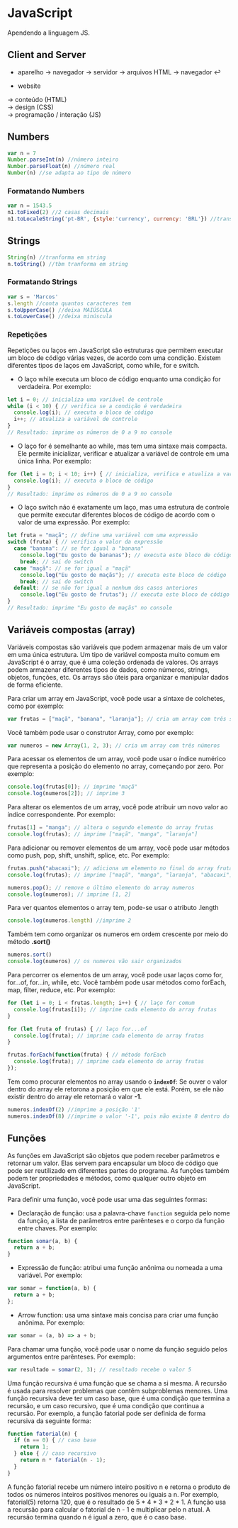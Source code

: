 # JavaScript
 Apendendo a linguagem JS.

## Client and Server
- aparelho -> navegador -> servidor -> arquivos HTML -> navegador ↩
* website

-> conteúdo (HTML) <br>
-> design (CSS) <br>
-> programação / interação (JS) <br>

## Numbers

```js
var n = 7
Number.parseInt(n) //número inteiro
Number.parseFloat(n) //número real
Number(n) //se adapta ao tipo de número
```

### Formatando Numbers
```js
var n = 1543.5
n1.toFixed(2) //2 casas decimais
n1.toLocaleString('pt-BR', {style:'currency', currency: 'BRL'}) //transforma número em moeda
```
##

## Strings
```js
String(n) //tranforma em string
n.toString() //tbm tranforma em string
```

### Formatando Strings
```js
var s = 'Marcos'
s.length //conta quantos caracteres tem
s.toUpperCase() //deixa MAIÚSCULA
s.toLowerCase() //deixa minúscula
```

### Repetições

Repetições ou laços em JavaScript são estruturas que permitem executar um bloco de código várias vezes, de acordo com uma condição. Existem diferentes tipos de laços em JavaScript, como while, for e switch.

- O laço while executa um bloco de código enquanto uma condição for verdadeira. Por exemplo:

```javascript
let i = 0; // inicializa uma variável de controle
while (i < 10) { // verifica se a condição é verdadeira
  console.log(i); // executa o bloco de código
  i++; // atualiza a variável de controle
}
// Resultado: imprime os números de 0 a 9 no console
```

- O laço for é semelhante ao while, mas tem uma sintaxe mais compacta. Ele permite inicializar, verificar e atualizar a variável de controle em uma única linha. Por exemplo:

```javascript
for (let i = 0; i < 10; i++) { // inicializa, verifica e atualiza a variável de controle
  console.log(i); // executa o bloco de código
}
// Resultado: imprime os números de 0 a 9 no console
```

- O laço switch não é exatamente um laço, mas uma estrutura de controle que permite executar diferentes blocos de código de acordo com o valor de uma expressão. Por exemplo:

```javascript
let fruta = "maçã"; // define uma variável com uma expressão
switch (fruta) { // verifica o valor da expressão
  case "banana": // se for igual a "banana"
    console.log("Eu gosto de bananas"); // executa este bloco de código
    break; // sai do switch
  case "maçã": // se for igual a "maçã"
    console.log("Eu gosto de maçãs"); // executa este bloco de código
    break; // sai do switch
  default: // se não for igual a nenhum dos casos anteriores
    console.log("Eu gosto de frutas"); // executa este bloco de código
}
// Resultado: imprime "Eu gosto de maçãs" no console
```

## Variáveis compostas (array)

Variáveis compostas são variáveis que podem armazenar mais de um valor em uma única estrutura. Um tipo de variável composta muito comum em JavaScript é o array, que é uma coleção ordenada de valores. Os arrays podem armazenar diferentes tipos de dados, como números, strings, objetos, funções, etc. Os arrays são úteis para organizar e manipular dados de forma eficiente.

Para criar um array em JavaScript, você pode usar a sintaxe de colchetes, como por exemplo:

```javascript
var frutas = ["maçã", "banana", "laranja"]; // cria um array com três strings
```

Você também pode usar o construtor Array, como por exemplo:

```javascript
var numeros = new Array(1, 2, 3); // cria um array com três números
```

Para acessar os elementos de um array, você pode usar o índice numérico que representa a posição do elemento no array, começando por zero. Por exemplo:

```javascript
console.log(frutas[0]); // imprime "maçã"
console.log(numeros[2]); // imprime 3
```

Para alterar os elementos de um array, você pode atribuir um novo valor ao índice correspondente. Por exemplo:

```javascript
frutas[1] = "manga"; // altera o segundo elemento do array frutas
console.log(frutas); // imprime ["maçã", "manga", "laranja"]
```

Para adicionar ou remover elementos de um array, você pode usar métodos como push, pop, shift, unshift, splice, etc. Por exemplo:

```javascript
frutas.push("abacaxi"); // adiciona um elemento no final do array frutas
console.log(frutas); // imprime ["maçã", "manga", "laranja", "abacaxi"]

numeros.pop(); // remove o último elemento do array numeros
console.log(numeros); // imprime [1, 2]
```

Para ver quantos elementos o array tem, pode-se usar o atributo .length

```javascript
console.log(numeros.length) //imprime 2
```

Também tem como organizar os numeros em ordem crescente por meio do método <strong>.sort()</strong>

```javascript
numeros.sort()
console.log(numeros) // os numeros vão sair organizados
```
Para percorrer os elementos de um array, você pode usar laços como for, for...of, for...in, while, etc. Você também pode usar métodos como forEach, map, filter, reduce, etc. Por exemplo:

```javascript
for (let i = 0; i < frutas.length; i++) { // laço for comum
  console.log(frutas[i]); // imprime cada elemento do array frutas
}

for (let fruta of frutas) { // laço for...of
  console.log(fruta); // imprime cada elemento do array frutas
}

frutas.forEach(function(fruta) { // método forEach
  console.log(fruta); // imprime cada elemento do array frutas
});
```

Tem como procurar elementos no array usando o <strong>`indexOf`</strong>:
Se ouver o valor dentro do array ele retorona a posição em que ele está. Porém, se ele não existir dentro do array ele retornará o valor <strong>-1</strong>.

```javascript
numeros.indexOf(2) //imprime a posição '1'
numeros.indexOf(8) //imprime o valor '-1', pois não existe 8 dentro do array
```

## Funções
As funções em JavaScript são objetos que podem receber parâmetros e retornar um valor. Elas servem para encapsular um bloco de código que pode ser reutilizado em diferentes partes do programa. As funções também podem ter propriedades e métodos, como qualquer outro objeto em JavaScript.

Para definir uma função, você pode usar uma das seguintes formas:

- Declaração de função: usa a palavra-chave `function` seguida pelo nome da função, a lista de parâmetros entre parênteses e o corpo da função entre chaves. Por exemplo:

```js
function somar(a, b) {
  return a + b;
}
```

- Expressão de função: atribui uma função anônima ou nomeada a uma variável. Por exemplo:

```js
var somar = function(a, b) {
  return a + b;
};
```

- Arrow function: usa uma sintaxe mais concisa para criar uma função anônima. Por exemplo:

```js
var somar = (a, b) => a + b;
```

Para chamar uma função, você pode usar o nome da função seguido pelos argumentos entre parênteses. Por exemplo:

```js
var resultado = somar(2, 3); // resultado recebe o valor 5
```

Uma função recursiva é uma função que se chama a si mesma. A recursão é usada para resolver problemas que contêm subproblemas menores. Uma função recursiva deve ter um caso base, que é uma condição que termina a recursão, e um caso recursivo, que é uma condição que continua a recursão. Por exemplo, a função fatorial pode ser definida de forma recursiva da seguinte forma:

```js
function fatorial(n) {
  if (n == 0) { // caso base
    return 1;
  } else { // caso recursivo
    return n * fatorial(n - 1);
  }
}
```

A função fatorial recebe um número inteiro positivo n e retorna o produto de todos os números inteiros positivos menores ou iguais a n. Por exemplo, fatorial(5) retorna 120, que é o resultado de 5 * 4 * 3 * 2 * 1. A função usa a recursão para calcular o fatorial de n - 1 e multiplicar pelo n atual. A recursão termina quando n é igual a zero, que é o caso base.